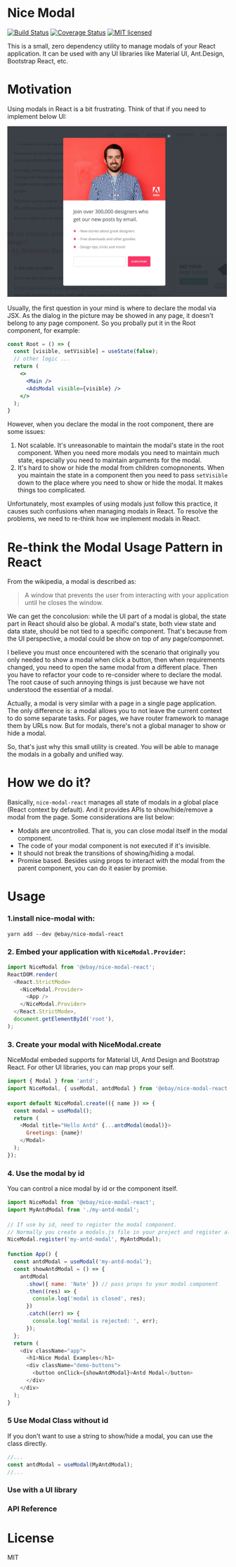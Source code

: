 # Nice Modal

[![Build Status](https://api.travis-ci.com/eBay/nice-modal-react.svg?branch=main)](https://app.travis-ci.com/github/eBay/nice-modal-react)
[![Coverage Status](https://img.shields.io/codecov/c/github/eBay/nice-modal-react/main.svg)](https://codecov.io/github/eBay/nice-modal-react)
[![MIT licensed](https://img.shields.io/badge/license-MIT-blue.svg)](./LICENSE)

This is a small, zero dependency utility to manage modals of your React application. It can be used with any UI libraries like Material UI, Ant.Design, Bootstrap React, etc.

# Motivation
Using modals in React is a bit frustrating. Think of that if you need to implement below UI:

<img src="images/modal-example.png" width="500px"/>

Usually, the first question in your mind is where to declare the modal via JSX. As the dialog in the picture may be showed in any page, it doesn't belong to any page component. So you probally put it in the Root component, for example:

```jsx
const Root = () => {
  const [visible, setVisible] = useState(false);
  // other logic ...
  return (
    <>
      <Main />
      <AdsModal visible={visible} />
    </>
  );
}
```

However, when you declare the modal in the root component, there are some issues:

1. Not scalable. It's unreasonable to maintain the modal's state in the root component. When you need more modals you need to maintain much state, especially you need to maintain arguments for the modal.
2. It's hard to show or hide the modal from children comopnonents. When you maintain the state in a component then you need to pass `setVisible` down to the place where you need to show or hide the modal. It makes things too complicated.

Unfortunately, most examples of using modals just follow this practice, it causes such confusions when managing modals in React. To resolve the problems, we need to re-think how we implement modals in React.

# Re-think the Modal Usage Pattern in React
From the wikipedia, a modal is described as: 

> A window that prevents the user from interacting with your application until he closes the window.

We can get the concolusion: while the UI part of a modal is global, the state part in React should also be global. A modal's state, both view state and data state, should be not tied to a specific component. That's because from the UI perspective, a modal could be show on top of any page/componnet.

I believe you must once encountered with the scenario that originally you only needed to show a modal when click a button, then when requirements changed, you need to open the same modal from a different place. Then you have to refactor your code to re-consider where to declare the modal. The root cause of such annoying things is just because we have not understood the essential of a modal.

Actually, a modal is very similar with a page in a single page application. The only difference is: a modal allows you to not leave the current context to do some separate tasks. For pages, we have router framework to manage them by URLs now. But for modals, there's not a global manager to show or hide a modal.

So, that's just why this small utility is created. You will be able to manage the modals in a gobally and unified way.

# How we do it?
Basically, `nice-modal-react` manages all state of modals in a global place (React context by default). And it provides APIs to show/hide/remove a modal from the page. Some considerations are list below:

* Modals are uncontrolled. That is, you can close modal itself in the modal component.
* The code of your modal component is not executed if it's invisible.
* It should not break the transitions of showing/hiding a modal.
* Promise based. Besides using props to interact with the modal from the parent component, you can do it easier by promise.

# Usage
### 1.install nice-modal with:

```
yarn add --dev @ebay/nice-modal-react
```

### 2. Embed your application with `NiceModal.Provider`:

```js
import NiceModal from '@ebay/nice-modal-react';
ReactDOM.render(
  <React.StrictMode>
    <NiceModal.Provider>
      <App />
    </NiceModal.Provider>
  </React.StrictMode>,
  document.getElementById('root'),
);
```

### 3. Create your modal with NiceModal.create
NiceModal embeded supports for Material UI, Antd Design and Bootstrap React. For other UI libraries, you can map props your self.

```js
import { Modal } from 'antd';
import NiceModal, { useModal, antdModal } from '@ebay/nice-modal-react';

export default NiceModal.create(({ name }) => {
  const modal = useModal();
  return (
    <Modal title="Hello Antd" {...antdModal(modal)}>
      Greetings: {name}!
    </Modal>
  );
});
```

### 4. Use the modal by id
You can control a nice modal by id or the component itself.
```js
import NiceModal from '@ebay/nice-modal-react';
import MyAntdModal from './my-antd-modal';

// If use by id, need to register the modal component.
// Normally you create a modals.js file in your project and register all modals there.
NiceModal.register('my-antd-modal', MyAntdModal);

function App() {
  const antdModal = useModal('my-antd-modal');
  const showAntdModal = () => {
    antdModal
      .show({ name: 'Nate' }) // pass props to your modal component
      .then((res) => {
        console.log('modal is closed', res);
      })
      .catch((err) => {
        console.log('modal is rejected: ', err);
      });
  };
  return (
    <div className="app">
      <h1>Nice Modal Examples</h1>
      <div className="demo-buttons">
        <button onClick={showAntdModal}>Antd Modal</button>
      </div>
    </div>
  );
}
```

### 5 Use Modal Class without id
If you don't want to use a string to show/hide a modal, you can use the class directly.
```jsx
//...
const antdModal = useModal(MyAntdModal);
//...

```

### Use with a UI library
### API Reference

# License
MIT
